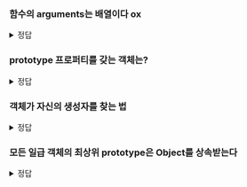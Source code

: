 ### 함수의 arguments는 배열이다 ox

<details>
  <summary>정답</summary>
  X<br>
  배열은 아니다. 유사 배열 객체인 iterable이다. 만약 배열 메서드를 사용하려고 하면 오류가 뜬다.<br>
  이를 해결하기 위해 ES6부터 Rest 파라미터를 도입했다.
</details>

### prototype 프로퍼티를 갖는 객체는?

<details>
  <summary>정답</summary>
  생성자로 호출할 수 있는 객체만 갖는다. <br>
  [[Prototype]] 내부 슬롯과는 다른 개념
</details>

### 객체가 자신의 생성자를 찾는 법

<details>
  <summary>정답</summary>
  자신의 __proto__ 접근자 프로퍼티티를 통해 참조하고있는 prototype을 찾고, prototype의 constructor를 통해 가져올 수 있다.
</details>

### 모든 일급 객체의 최상위 prototype은 Object를 상속받는다

<details>
  <summary>정답</summary>
  O <br>
  모든 일급 객체들의 prototype을 쭉 올라가면 최종적으로 object 프로토타입이 나온다.
</details>
